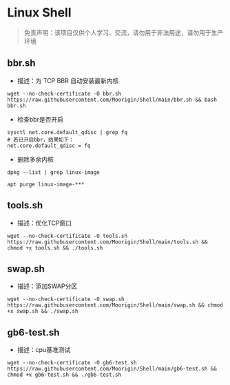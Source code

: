 # Linux Shell

> 免责声明：该项目仅供个人学习、交流，请勿用于非法用途，请勿用于生产环境  

## bbr.sh
- 描述：为 TCP BBR 自动安装最新内核

```
wget --no-check-certificate -O bbr.sh https://raw.githubusercontent.com/Moorigin/Shell/main/bbr.sh && bash bbr.sh
```

- 检查bbr是否开启

```
sysctl net.core.default_qdisc | grep fq
# 若已开启bbr，结果如下：
net.core.default_qdisc = fq
```

- 删除多余内核

```
dpkg --list | grep linux-image
```

```
apt purge linux-image-***
```

## tools.sh
- 描述：优化TCP窗口

```
wget --no-check-certificate -O tools.sh https://raw.githubusercontent.com/Moorigin/Shell/main/tools.sh && chmod +x tools.sh && ./tools.sh
```

## swap.sh
- 描述：添加SWAP分区

```
wget --no-check-certificate -O swap.sh https://raw.githubusercontent.com/Moorigin/Shell/main/swap.sh && chmod +x swap.sh && ./swap.sh
```

## gb6-test.sh
- 描述：cpu基准测试

```
wget --no-check-certificate -O gb6-test.sh https://raw.githubusercontent.com/Moorigin/Shell/main/gb6-test.sh && chmod +x gb6-test.sh && ./gb6-test.sh
```
